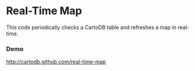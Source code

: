 Real-Time Map
=================

This code periodically checks a CartoDB table and refreshes a map in real-time.

### Demo

http://cartodb.github.com/real-time-map
